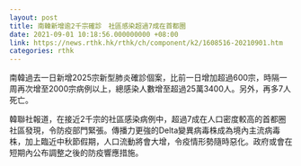 ```yaml
---
layout: post
title: 南韓新增逾2千宗確診　社區感染超過7成在首都圈
date: 2021-09-01 10:18:56.000000000 +08:00
link: https://news.rthk.hk/rthk/ch/component/k2/1608516-20210901.htm
categories: rthk
---
```


南韓過去一日新增2025宗新型肺炎確診個案，比前一日增加超過600宗，時隔一周再次增至2000宗病例以上，總感染人數增至超過25萬3400人。另外，再多7人死亡。

韓聯社報道，在接近2千宗的社區感染病例中，超過7成在人口密度較高的首都圈社區發現，令防疫部門緊張。傳播力更強的Delta變異病毒株成為境內主流病毒株，加上臨近中秋節假期，人口流動將會大增，令疫情形勢隨時惡化。政府或會在短期內公布調整之後的防疫響應措施。
